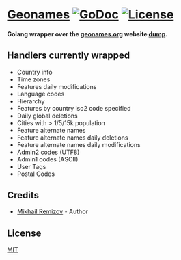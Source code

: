 # [Geonames](http://github.com/remizovm/geonames) [![GoDoc](http://img.shields.io/badge/go-documentation-blue.svg?style=flat-square)](http://godoc.org/github.com/remizovm/geonames) [![License](http://img.shields.io/badge/license-mit-blue.svg?style=flat-square)](https://raw.githubusercontent.com/remizovm/geonames/master/LICENSE)

#### Golang wrapper over the [geonames.org](http://www.geonames.org) website [dump](http://download.geonames.org/export/dump/).

## Handlers currently wrapped

- Country info
- Time zones
- Features daily modifications
- Language codes
- Hierarchy
- Features by country iso2 code specified
- Daily global deletions
- Cities with > 1/5/15k population
- Feature alternate names
- Feature alternate names daily deletions
- Feature alternate names daily modifications
- Admin2 codes (UTF8)
- Admin1 codes (ASCII)
- User Tags
- Postal Codes

## Credits
- [Mikhail Remizov](https://github.com/remizovm) - Author

## License
[MIT](https://github.com/remizovm/geonames/blob/master/LICENSE)
